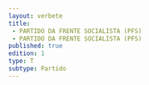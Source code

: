 ```yaml
---
layout: verbete
title:
 - PARTIDO DA FRENTE SOCIALISTA (PFS)
 - PARTIDO DA FRENTE SOCIALISTA (PFS)
published: true
edition: 1  
type: T
subtype: Partido
---
```


